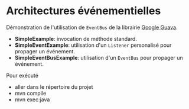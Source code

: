 # Architectures événementielles
Démonstration de l'utilisation de `EventBus` de la librairie [Google Guava](https://github.com/google/guava).

  * **SimpleExample**: invocation de méthode standard.
  * **SimpleEventExample**: utilisation d'un `Listener` personalisé pour propager un événement.
  * **SimpleEventBusExample**: utilisation d'un `EventBus` pour propager un événement.

Pour exécuté
  * aller dans le répertoire du projet 
  * mvn compile
  * mvn exec:java